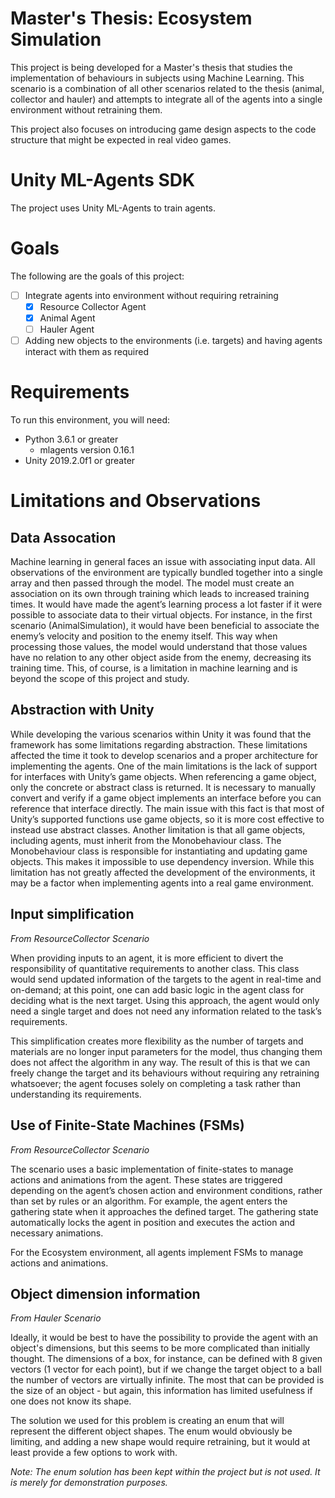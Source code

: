 # Master's Thesis: Ecosystem Simulation

This project is being developed for a Master's thesis that studies the implementation of behaviours in subjects using Machine Learning. This scenario is a combination of all other scenarios related to the thesis (animal, collector and hauler) and attempts to integrate all of the agents into a single environment without retraining them.

This project also focuses on introducing game design aspects to the code structure that might be expected in real video games. 

# Unity ML-Agents SDK

The project uses Unity ML-Agents to train agents.

# Goals

The following are the goals of this project:

- [ ] Integrate agents into environment without requiring retraining
	- [x] Resource Collector Agent
	- [x] Animal Agent
	- [ ] Hauler Agent
- [ ] Adding new objects to the environments (i.e. targets) and having agents interact with them as required

# Requirements

To run this environment, you will need:
- Python 3.6.1 or greater
	- mlagents version 0.16.1
- Unity 2019.2.0f1 or greater

# Limitations and Observations

## Data Assocation

Machine learning in general faces an issue with associating input data. All observations of the environment are typically bundled together into a single array and then passed through the model. The model must create an association on its own through training which leads to increased training times. It would have made the agent’s learning process a lot faster if it were possible to associate data to their virtual objects. For instance, in the first scenario (AnimalSimulation), it would have been beneficial to associate the enemy’s velocity and position to the enemy itself. This way when processing those values, the model would understand that those values have no relation to any other object aside from the enemy, decreasing its training time. This, of course, is a limitation in machine learning and is beyond the scope of this project and study.

## Abstraction with Unity

While developing the various scenarios within Unity it was found that the framework has some limitations regarding abstraction. These limitations affected the time it took to develop scenarios and a proper architecture for implementing the agents. One of the main limitations is the lack of support for interfaces with Unity’s game objects. When referencing a game object, only the concrete or abstract class is returned. It is necessary to manually convert and verify if a game object implements an interface before you can reference that interface directly. The main issue with this fact is that most of Unity’s supported functions use game objects, so it is more cost effective to instead use abstract classes. Another limitation is that all game objects, including agents, must inherit from the Monobehaviour class. The Monobehaviour class is responsible for instantiating and updating game objects. This makes it impossible to use dependency inversion. While this limitation has not greatly affected the development of the environments, it may be a factor when implementing agents into a real game environment.

## Input simplification

*From ResourceCollector Scenario*

When providing inputs to an agent, it is more efficient to divert the responsibility of quantitative requirements to another class. This class would send updated information of the targets to the agent in real-time and on-demand; at this point, one can add basic logic in the agent class for deciding what is the next target. Using this approach, the agent would only need a single target and does not need any information related to the task’s requirements.

This simplification creates more flexibility as the number of targets and materials are no longer input parameters for the model, thus changing them does not affect the algorithm in any way. The result of this is that we can freely change the target and its behaviours without requiring any retraining whatsoever; the agent focuses solely on completing a task rather than understanding its requirements.

## Use of Finite-State Machines (FSMs)

*From ResourceCollector Scenario*

The scenario uses a basic implementation of finite-states to manage actions and animations from the agent. These states are triggered depending on the agent’s chosen action and environment conditions, rather than set by rules or an algorithm. For example, the agent enters the gathering state when it approaches the defined target. The gathering state automatically locks the agent in position and executes the action and necessary animations. 

For the Ecosystem environment, all agents implement FSMs to manage actions and animations. 

## Object dimension information

*From Hauler Scenario*

Ideally, it would be best to have the possibility to provide the agent with an object's dimensions, but this seems to be more complicated than initially thought. The dimensions of a box, for instance, can be defined with 8 given vectors (1 vector for each point), but if we change the target object to a ball the number of vectors are virtually infinite. The most that can be provided is the size of an object - but again, this information has limited usefulness if one does not know its shape.

The solution we used for this problem is creating an enum that will represent the different object shapes. The enum would obviously be limiting, and adding a new shape would require retraining, but it would at least provide a few options to work with.

*Note: The enum solution has been kept within the project but is not used. It is merely for demonstration purposes.*
